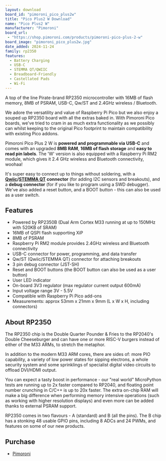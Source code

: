 ```yaml
---
layout: download
board_id: "pimoroni_pico_plus2w"
title: "Pico Plus2 W Download"
name: "Pico Plus2 W"
manufacturer: "Pimoroni"
board_url:
 - "https://shop.pimoroni.com/products/pimoroni-pico-plus-2-w"
board_image: "pimoroni_pico_plus2w.jpg"
date_added: 2024-11-24
family: rp2350
features:
  - Battery Charging
  - USB-C
  - STEMMA QT/QWIIC
  - Breadboard-Friendly
  - Castellated Pads
  - Wi-Fi
---
```


A top of the line Pirate-brand RP2350 microcontroller with 16MB of flash memory, 8MB of PSRAM, USB-C, Qw/ST and 2.4GHz wireless / Bluetooth.

We adore the versatility and value of Raspberry Pi Pico but we also enjoy a souped up RP2350 board with all the extras baked in. With Pimoroni Pico boards, we've tried to cram in as much extra functionality as we possibly can whilst keeping to the original Pico footprint to maintain compatibility with existing Pico addons.

Pimoroni Pico Plus 2 W is **powered and programmable via USB-C** and comes with an upgraded **8MB RAM**, **16MB of flash storage** and **easy to read pin labels**. The 'W' version is also equipped with a Raspberry Pi RM2 module, which gives it 2.4 GHz wireless and Bluetooth connectivity, woohaa!

It's super easy to connect up to things without soldering, with a **[Qwiic](https://shop.pimoroni.com/collections/qwiic)/[STEMMA QT](https://shop.pimoroni.com/collections/stemma-qt) connector** (for adding I2C sensors and breakouts), and a **debug connector** (for if you like to program using a SWD debugger). We've also added a reset button, and a BOOT button - this can also be used as a user switch.

## Features

- Powered by RP2350B (Dual Arm Cortex M33 running at up to 150MHz with 520KB of SRAM)
- 16MB of QSPI flash supporting XiP
- 8MB of PSRAM
- Raspberry Pi RM2 module provides 2.4GHz wireless and Bluetooth connectivity
- USB-C connector for power, programming, and data transfer
- Qw/ST (Qwiic/STEMMA QT) connector for attaching breakouts
- 3 pin debug connector (JST-SH)
- Reset and BOOT buttons (the BOOT button can also be used as a user button)
- User LED indicator
- On-board 3V3 regulator (max regulator current output 600mA)
- Input voltage range 3V - 5.5V
- Compatible with Raspberry Pi Pico add-ons
- Measurements: approx 53mm x 21mm x 9mm (L x W x H, including connectors)

## About RP2350

The RP2350 chip is the Double Quarter Pounder & Fries to the RP2040's Double Cheeseburger and can have one or more RISC-V burgers instead of either of the M33 ARMs, to stretch the metaphor.

In addition to the modern M33 ARM cores, there are sides of: more PIO capability, a variety of low power states for sipping electrons, a whole security system and some sprinklings of specialist digital video circuits to offload DVI/HDMI output.

You can expect a tasty boost in performance - our "real world" MicroPython tests are running up to 2x faster compared to RP2040, and floating point number crunching in C/C++ is up to 20x faster. The extra on-chip RAM will make a big difference when performing memory intensive operations (such as working with higher resolution displays) and even more can be added thanks to external PSRAM support.

RP2350 comes in two flavours - A (standard) and B (all the pins). The B chip has a stonking 48 usable GPIO pins, including 8 ADCs and 24 PWMs, and features on some of our new products.


## Purchase
* [Pimoroni](https://shop.pimoroni.com/products/pimoroni-pico-plus-2-w)
